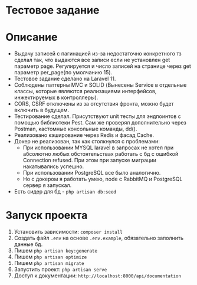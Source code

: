 # Тестовое задание
# Описание
 - Выдачу записей с пагинацией из-за недостаточно конкретного тз сделал так, что выдаются все записи если не установлен get параметр page. Регулируется и число записей на странице через get параметр per_page(по умолчанию 15).
 - Тестовое задание сделано на Laravel 11. 
 - Соблюдены паттерны MVC и SOLID (Вынесены Service в отдельные классы, которые являются реализациями интерфейсов, инжектируемых в контроллеры).
 - CORS, CSRF отключены из за отсутствия фронта, можно будет включить в будущем.
 - Тестирование сделал. Присутствуют unit тесты для эндпоинтов с помощью библиотеки Pest. Сам же проверял дополнительно через Postman, кастомные консольные команды, dd().
 - Реализовано кэширование через Redis и фасад Cache.
 - Докер не реализован, так как столкнулся с проблемами:
    - При использовании MYSQL laravel в запросах не хотел при абсолютно любых обстоятельствах работать с бд с ошибкой Connection refused. При этом при запуске миграции накатывались успешно.
    - При использовании PostgreSQL все было аналогично.
    - Но с докером я работать умею, node с RabbitMQ и PostgreSQL сервер я запускал.
 - Есть сидер для бд - `php artisan db:seed`

# Запуск проекта
1. Установить зависимости: `composer install`
2. Создать файл `.env` на основе `.env.example`, обязательно заполнить данные бд.
3. Пишем `php artisan key:generate`
4. Пишем `php artisan optimize`
5. Пишем `php artisan migrate`
6. Запустить проект: `php artisan serve`
7. Доступ к документации: `http://localhost:8000/api/documentation`
